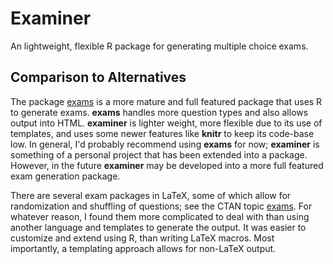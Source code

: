 # Examiner

An lightweight, flexible R package for generating multiple choice exams.


## Comparison to Alternatives

The package [exams](http://cran.r-project.org/web/packages/exams/index.html) is a more mature and full featured package that uses R to generate exams.
**exams** handles more question types and also allows output into HTML.
**examiner** is lighter weight, more flexible due to its use of templates, and uses some newer features like **knitr** to keep its code-base low.
In general, I'd probably recommend using **exams** for now; **examiner** is something of a personal project that has been extended into a package.
However, in the future **examiner** may be developed into a more full featured exam generation package.

There are several exam packages in LaTeX, some of which allow for randomization and shuffling of questions; see the CTAN topic [exams](http://www.ctan.org/topic/exam).
For whatever reason, I found them more complicated to deal with than using another language and templates to generate the output.
It was easier to customize and extend using R, than writing LaTeX macros.
Most importantly, a templating approach allows for non-LaTeX output.

<!--  LocalWords:  knitr LaTeX CTAN templating
 -->
